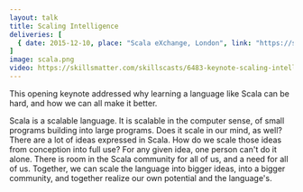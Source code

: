 ```yaml
---
layout: talk
title: Scaling Intelligence
deliveries: [
  { date: 2015-12-10, place: "Scala eXchange, London", link: "https://skillsmatter.com/conferences/6862-scala-exchange-2015#program" }
]
image: scala.png
video: https://skillsmatter.com/skillscasts/6483-keynote-scaling-intelligence-moving-ideas-forward
---
```

This opening keynote addressed why learning a language like Scala can be hard, and how we can all make it better.

Scala is a scalable language. It is scalable in the computer sense, of small programs building into large programs. Does it scale in our mind, as well? There are a lot of ideas expressed in Scala. How do we scale those ideas from conception into full use? For any given idea, one person can't do it alone. There is room in the Scala community for all of us, and a need for all of us. Together, we can scale the language into bigger ideas, into a bigger community, and together realize our own potential and the language's.

